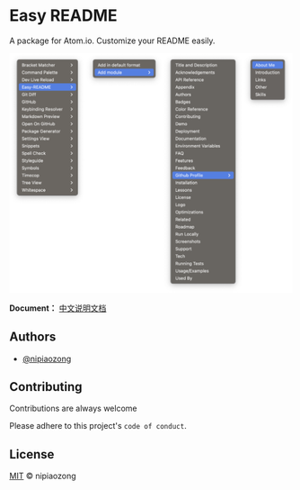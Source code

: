 
# Easy README

A package for Atom.io. Customize your README easily.

![Screenshot](Screenshot.png)

**Document：** [中文说明文档](README_ZH.md)

## Authors

- [@nipiaozong](https://github.com/nipiaozong)


## Contributing

Contributions are always welcome

Please adhere to this project's `code of conduct`.


## License

[MIT](LICENSE) © nipiaozong

